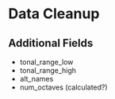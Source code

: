 # Data Cleanup

## Additional Fields

- tonal_range_low
- tonal_range_high
- alt_names
- num_octaves (calculated?)

